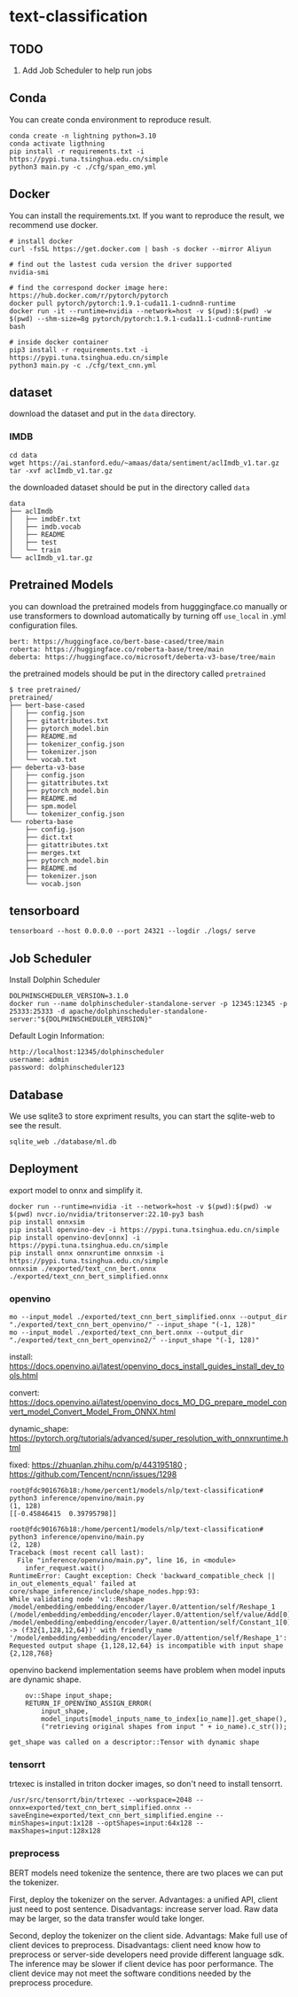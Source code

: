 # text-classification

## TODO

1. Add Job Scheduler to help run jobs

## Conda 

You can create conda environment to reproduce result.

```
conda create -n lightning python=3.10
conda activate ligthning
pip install -r requirements.txt -i https://pypi.tuna.tsinghua.edu.cn/simple
python3 main.py -c ./cfg/span_emo.yml
```

## Docker

You can install the requirements.txt. If you want to reproduce the result, we recommend use docker.

```
# install docker
curl -fsSL https://get.docker.com | bash -s docker --mirror Aliyun

# find out the lastest cuda version the driver supported
nvidia-smi

# find the correspond docker image here: https://hub.docker.com/r/pytorch/pytorch
docker pull pytorch/pytorch:1.9.1-cuda11.1-cudnn8-runtime
docker run -it --runtime=nvidia --network=host -v $(pwd):$(pwd) -w $(pwd) --shm-size=8g pytorch/pytorch:1.9.1-cuda11.1-cudnn8-runtime bash

# inside docker container 
pip3 install -r requirements.txt -i https://pypi.tuna.tsinghua.edu.cn/simple
python3 main.py -c ./cfg/text_cnn.yml
```

## dataset

download the dataset and put in the `data` directory.

### IMDB

```
cd data
wget https://ai.stanford.edu/~amaas/data/sentiment/aclImdb_v1.tar.gz
tar -xvf aclImdb_v1.tar.gz
```

the downloaded dataset should be put in the directory called `data`

```
data
├── aclImdb
│   ├── imdbEr.txt
│   ├── imdb.vocab
│   ├── README
│   ├── test
│   └── train
└── aclImdb_v1.tar.gz
```

## Pretrained Models

you can download the pretrained models from hugggingface.co manually or use transformers to download automatically by turning off `use_local` in .yml configuration files.

```
bert: https://huggingface.co/bert-base-cased/tree/main
roberta: https://huggingface.co/roberta-base/tree/main
deberta: https://huggingface.co/microsoft/deberta-v3-base/tree/main
```

the pretrained models should be put in the directory called `pretrained`

```
$ tree pretrained/
pretrained/
├── bert-base-cased
│   ├── config.json
│   ├── gitattributes.txt
│   ├── pytorch_model.bin
│   ├── README.md
│   ├── tokenizer_config.json
│   ├── tokenizer.json
│   └── vocab.txt
├── deberta-v3-base
│   ├── config.json
│   ├── gitattributes.txt
│   ├── pytorch_model.bin
│   ├── README.md
│   ├── spm.model
│   └── tokenizer_config.json
└── roberta-base
    ├── config.json
    ├── dict.txt
    ├── gitattributes.txt
    ├── merges.txt
    ├── pytorch_model.bin
    ├── README.md
    ├── tokenizer.json
    └── vocab.json
```


## tensorboard

```
tensorboard --host 0.0.0.0 --port 24321 --logdir ./logs/ serve
```

## Job Scheduler

Install Dolphin Scheduler

```
DOLPHINSCHEDULER_VERSION=3.1.0
docker run --name dolphinscheduler-standalone-server -p 12345:12345 -p 25333:25333 -d apache/dolphinscheduler-standalone-server:"${DOLPHINSCHEDULER_VERSION}"
```

Default Login Information:

```
http://localhost:12345/dolphinscheduler
username: admin 
password: dolphinscheduler123
```

## Database

We use sqlite3 to store expriment results, you can start the sqlite-web to see the result.

```
sqlite_web ./database/ml.db
```

## Deployment

export model to onnx and simplify it.

```
docker run --runtime=nvidia -it --network=host -v $(pwd):$(pwd) -w $(pwd) nvcr.io/nvidia/tritonserver:22.10-py3 bash
pip install onnxsim
pip install openvino-dev -i https://pypi.tuna.tsinghua.edu.cn/simple
pip install openvino-dev[onnx] -i https://pypi.tuna.tsinghua.edu.cn/simple
pip install onnx onnxruntime onnxsim -i https://pypi.tuna.tsinghua.edu.cn/simple
onnxsim ./exported/text_cnn_bert.onnx ./exported/text_cnn_bert_simplified.onnx
```

### openvino

```
mo --input_model ./exported/text_cnn_bert_simplified.onnx --output_dir "./exported/text_cnn_bert_openvino/" --input_shape "(-1, 128)"
mo --input_model ./exported/text_cnn_bert.onnx --output_dir "./exported/text_cnn_bert_openvino2/" --input_shape "(-1, 128)"
```

install: https://docs.openvino.ai/latest/openvino_docs_install_guides_install_dev_tools.html

convert: https://docs.openvino.ai/latest/openvino_docs_MO_DG_prepare_model_convert_model_Convert_Model_From_ONNX.html

dynamic_shape: https://pytorch.org/tutorials/advanced/super_resolution_with_onnxruntime.html

fixed: https://zhuanlan.zhihu.com/p/443195180 ; https://github.com/Tencent/ncnn/issues/1298

```
root@fdc901676b18:/home/percent1/models/nlp/text-classification# python3 inference/openvino/main.py 
(1, 128)
[[-0.45846415  0.39795798]]

root@fdc901676b18:/home/percent1/models/nlp/text-classification# python3 inference/openvino/main.py 
(2, 128)
Traceback (most recent call last):
  File "inference/openvino/main.py", line 16, in <module>
    infer_request.wait()
RuntimeError: Caught exception: Check 'backward_compatible_check || in_out_elements_equal' failed at core/shape_inference/include/shape_nodes.hpp:93:
While validating node 'v1::Reshape /model/embedding/embedding/encoder/layer.0/attention/self/Reshape_1 (/model/embedding/embedding/encoder/layer.0/attention/self/value/Add[0]:f32{?,128,768}, /model/embedding/embedding/encoder/layer.0/attention/self/Constant_1[0]:i32{4}) -> (f32{1,128,12,64})' with friendly_name '/model/embedding/embedding/encoder/layer.0/attention/self/Reshape_1':
Requested output shape {1,128,12,64} is incompatible with input shape {2,128,768}
```

openvino backend implementation seems have problem when model inputs are dynamic shape.

```
    ov::Shape input_shape;
    RETURN_IF_OPENVINO_ASSIGN_ERROR(
        input_shape,
        model_inputs[model_inputs_name_to_index[io_name]].get_shape(),
        ("retrieving original shapes from input " + io_name).c_str());

get_shape was called on a descriptor::Tensor with dynamic shape
```


### tensorrt

trtexec is installed in triton docker images, so don't need to install tensorrt.

```
/usr/src/tensorrt/bin/trtexec --workspace=2048 --onnx=exported/text_cnn_bert_simplified.onnx --saveEngine=exported/text_cnn_bert_simplified.engine --minShapes=input:1x128 --optShapes=input:64x128 --maxShapes=input:128x128
```


### preprocess

BERT models need tokenize the sentence, there are two places we can put the tokenizer.

First, deploy the tokenizer on the server. Advantages: a unified API, client just need to post sentence. Disadvantags: increase server load. Raw data may be larger, so the data transfer would take longer. 

Second, deploy the tokenizer on the client side. Advantags: Make full use of client devices to preprocess. Disadvantags: client need know how to preprocess or server-side developers need provide different language sdk. The inference may be slower if client device has poor performance. The client device may not meet the software conditions needed by the preprocess procedure.
